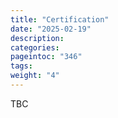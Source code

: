 ```yaml
---
title: "Certification"
date: "2025-02-19"
description:
categories:
pageintoc: "346"
tags:
weight: "4"
---
```


<a id="certification-ampere-opennebula-onprem-cloud-solution"></a>

<!--# Certification -->

TBC
